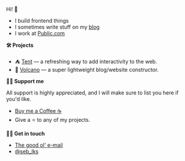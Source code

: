 Hi! 👋

- I build frontend things
- I sometimes write stuff on my [blog](https://itsmeseb.dev)
- I work at [Public.com](https://public.com)

**🛠️ Projects**

- ⛺ [Tent](https://github.com/tentjs/tent) — a refreshing way to add interactivity to the web.
- 🌋 [Volcano](https://github.com/sebkolind/volcano) — a super lightweight blog/website constructor.

**🫶🏻 Support me**

All support is highly appreciated, and I will make sure to list you here if you'd like.

- [Buy me a Coffee ☕](https://buymeacoffee.com/sebkolind)
- Give a ⭐ to any of my projects.

**🤝🏻 Get in touch**

- [The good ol' e-mail](mailto:sks1993@gmail.com)
- [@seb_lks](https://x.com/seb_lks)

<!---
sebkolind/sebkolind is a ✨ special ✨ repository because its `README.md` (this file) appears on your GitHub profile.
You can click the Preview link to take a look at your changes.
--->

